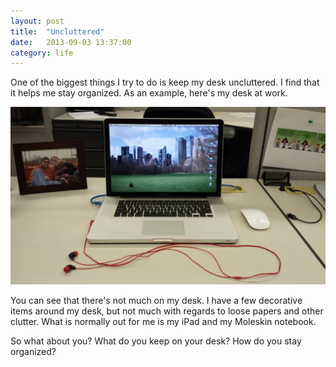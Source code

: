 ```yaml
---
layout: post
title:  "Uncluttered"
date:   2013-09-03 13:37:00
category: life
---
```


One of the biggest things I try to do is keep my desk uncluttered. I find that it helps me stay organized. As an example, here's my desk at work.

![Clean Desk](/assets/images/posts/work-desk.jpg)

You can see that there's not much on my desk. I have a few decorative items around my desk, but not much with regards to loose papers and other clutter. What is normally out for me is my iPad and my Moleskin notebook.

So what about you? What do you keep on your desk? How do you stay organized?